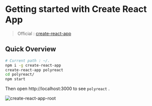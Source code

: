 # Getting started with Create React App
> Official : [create-react-app](https://github.com/facebookincubator/create-react-app)  

## Quick Overview
```bash
# Current path : ~/.
npm i -g create-react-app
create-react-app polyreact
cd polyreact/
npm start
```

Then open http://localhost:3000 to see `polyreact` .

![create-react-app-root](https://c1.staticflickr.com/5/4509/37268153700_b95567ae0f_h.jpg)